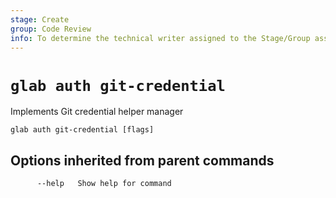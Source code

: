 ```yaml
---
stage: Create
group: Code Review
info: To determine the technical writer assigned to the Stage/Group associated with this page, see https://about.gitlab.com/handbook/product/ux/technical-writing/#assignments
---
```


<!--
This documentation is auto generated by a script.
Please do not edit this file directly, check cmd/gen-docs/docs.go.
-->

# `glab auth git-credential`

Implements Git credential helper manager

```plaintext
glab auth git-credential [flags]
```

## Options inherited from parent commands

```plaintext
      --help   Show help for command
```
